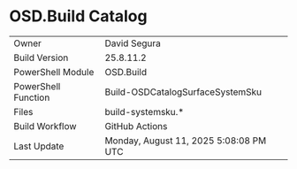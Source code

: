 ﻿# OSD.Build Catalog

| | |
|-|-|
| Owner | David Segura |
| Build Version | 25.8.11.2 |
| PowerShell Module | OSD.Build |
| PowerShell Function | Build-OSDCatalogSurfaceSystemSku |
| Files | build-systemsku.* |
| Build Workflow | GitHub Actions |
| Last Update | Monday, August 11, 2025 5:08:08 PM UTC |
